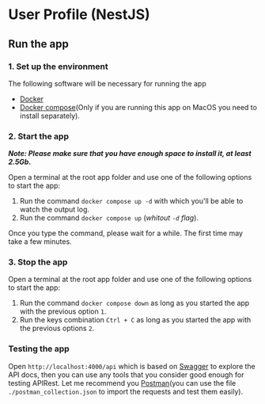 # User Profile (NestJS)

## Run the app

### 1. Set up the environment

The following software will be necessary for running the app
* [Docker](https://docs.docker.com/get-docker/)
* [Docker compose](https://docs.docker.com/compose/install/)(Only if you are running this app on MacOS you need to install separately).

### 2. Start the app
***Note: Please make sure that you have enough space to install it, at least 2.5Gb.***

Open a terminal at the root app folder and use one of the following options to start the app:

1. Run the command `docker compose up -d` with which you'll be able to watch the output log.
2. Run the command `docker compose up` (*whitout `-d` flag*).

Once you type the command, please wait for a while. The first time may take a few minutes.

### 3. Stop the app

Open a terminal at the root app folder and use one of the following options to start the app:

1. Run the command `docker compose down` as long as you started the app with the previous option `1`.
2. Run the keys combination `Ctrl + C` as long as you started the app with the previous options `2`.

### Testing the app

Open `http://localhost:4000/api` which is based on [Swagger](https://swagger.io/specification/) to explore the API docs, then you can use any tools that you consider good enough for testing APIRest. Let me recommend you [Postman](https://www.postman.com/downloads/)(you can use the file `./postman_collection.json` to import the requests and test them easily).